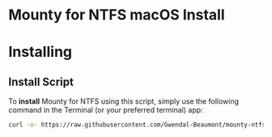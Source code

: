 # Mounty for NTFS macOS Install

# Installing

## Install Script

To **install** Mounty for NTFS using this script, simply use the following command in the Terminal (or your preferred terminal) app:

```sh
curl -o- https://raw.githubusercontent.com/Gwendal-Beaumont/mounty-ntfs-mac-install/refs/heads/main/install.sh | bash
```
